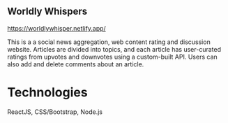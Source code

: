 ## Worldly Whispers

https://worldlywhisper.netlify.app/

This is a a social news aggregation, web content rating and discussion website. Articles are divided into topics, and each article has user-curated ratings from upvotes and downvotes using a custom-built API. Users can also add and delete comments about an article.

# Technologies

ReactJS,
CSS/Bootstrap,
Node.js
